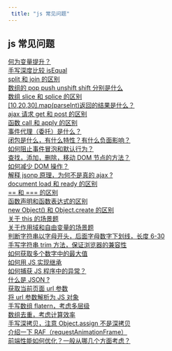 ```yaml
---
 title: "js 常见问题"
---
```


## js 常见问题

<i class="el-icon-document"></i> [何为变量提升？](/learns/js-faq/26500.md)    
<i class="el-icon-document"></i> [手写深度比较 isEqual](/learns/js-faq/26510.md)    
<i class="el-icon-document"></i> [split 和 join 的区别](/learns/js-faq/26562.md)    
<i class="el-icon-document"></i> [数组的 pop push unshift shift 分别是什么](/learns/js-faq/26564.md)    
<i class="el-icon-document"></i> [数组 slice 和 splice 的区别](/learns/js-faq/26573.md)    
<i class="el-icon-document"></i> [[10,20,30].map(parseInt)返回的结果是什么？](/learns/js-faq/26575.md)    
<i class="el-icon-document"></i> [ajax 请求 get 和 post 的区别](/learns/js-faq/26577.md)    
<i class="el-icon-document"></i> [函数 call 和 apply 的区别](/learns/js-faq/26592.md)    
<i class="el-icon-document"></i> [事件代理（委托）是什么？](/learns/js-faq/26594.md)    
<i class="el-icon-document"></i> [闭包是什么，有什么特性？有什么负面影响？](/learns/js-faq/26596.md)    
<i class="el-icon-document"></i> [如何阻止事件冒泡和默认行为？](/learns/js-faq/26614.md)    
<i class="el-icon-document"></i> [查找，添加，删除，移动 DOM 节点的方法？](/learns/js-faq/26616.md)    
<i class="el-icon-document"></i> [如何减少 DOM 操作？](/learns/js-faq/26618.md)    
<i class="el-icon-document"></i> [解释 jsonp 原理，为何不是真的 ajax ?](/learns/js-faq/26625.md)    
<i class="el-icon-document"></i> [document load 和 ready 的区别](/learns/js-faq/26630.md)    
<i class="el-icon-document"></i> [== 和 === 的区别](/learns/js-faq/26633.md)    
<i class="el-icon-document"></i> [函数声明和函数表达式的区别](/learns/js-faq/26636.md)    
<i class="el-icon-document"></i> [new Object() 和 Object.create 的区别](/learns/js-faq/26638.md)    
<i class="el-icon-document"></i> [关于 this 的场景题](/learns/js-faq/26640.md)    
<i class="el-icon-document"></i> [关于作用域和自由变量的场景题](/learns/js-faq/26648.md)    
<i class="el-icon-document"></i> [判断字符串以字母开头，后面字母数字下划线，长度 6-30](/learns/js-faq/26650.md)    
<i class="el-icon-document"></i> [手写字符串 trim 方法，保证浏览器的兼容性](/learns/js-faq/26666.md)    
<i class="el-icon-document"></i> [如何获取多个数字中的最大值](/learns/js-faq/26668.md)    
<i class="el-icon-document"></i> [如何用 JS 实现继承](/learns/js-faq/26670.md)    
<i class="el-icon-document"></i> [如何捕获 JS 程序中的异常？](/learns/js-faq/26678.md)    
<i class="el-icon-document"></i> [什么是 JSON ?](/learns/js-faq/26680.md)    
<i class="el-icon-document"></i> [获取当前页面 url 参数](/learns/js-faq/26682.md)    
<i class="el-icon-document"></i> [将 url 参数解析为 JS 对象](/learns/js-faq/26695.md)    
<i class="el-icon-document"></i> [手写数组 flatern，考虑多层级](/learns/js-faq/26698.md)    
<i class="el-icon-document"></i> [数组去重，考虑计算效率](/learns/js-faq/26700.md)    
<i class="el-icon-document"></i> [手写深拷贝，注意 Object.assign 不是深拷贝](/learns/js-faq/26715.md)    
<i class="el-icon-document"></i> [介绍一下 RAF（requestAnimationFrame）](/learns/js-faq/26717.md)    
<i class="el-icon-document"></i> [前端性能如何优化？一般从哪几个方面考虑？](/learns/js-faq/26719.md)    
